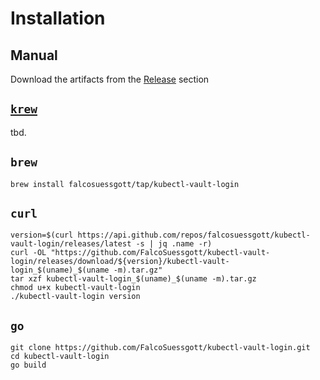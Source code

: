 # Installation
## Manual
Download the artifacts from the [Release](https://github.com/FalcoSuessgott/kubectl-vault-login/releases) section

## [`krew`](https://krew.sigs.k8s.io)
tbd.

## `brew`
```
brew install falcosuessgott/tap/kubectl-vault-login
```

## `curl`
```
version=$(curl https://api.github.com/repos/falcosuessgott/kubectl-vault-login/releases/latest -s | jq .name -r)
curl -OL "https://github.com/FalcoSuessgott/kubectl-vault-login/releases/download/${version}/kubectl-vault-login_$(uname)_$(uname -m).tar.gz"
tar xzf kubectl-vault-login_$(uname)_$(uname -m).tar.gz
chmod u+x kubectl-vault-login
./kubectl-vault-login version
```

## `go`
```
git clone https://github.com/FalcoSuessgott/kubectl-vault-login.git
cd kubectl-vault-login
go build
```
